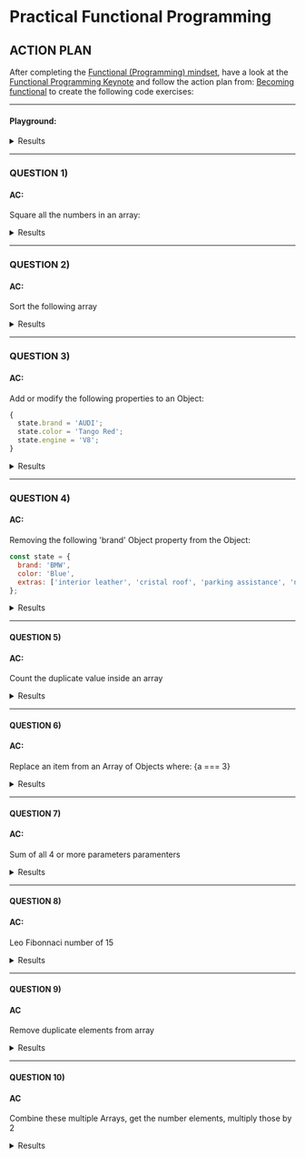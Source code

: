 # Practical Functional Programming

## ACTION PLAN
After completing the [Functional (Programming) mindset](https://github.com/leolanese/Becoming-Functional/blob/master/README.md), have a look at the [Functional Programming Keynote](https://github.com/leolanese/Functional-Programming-Keynotes) and follow the action plan from: [Becoming functional](https://github.com/leolanese/Becoming-Functional/blob/master/README.md) to create the following code exercises:

----

#### Playground:

<details><summary>Results</summary>
<p>

[JS playground: playcode.io](https://playcode.io/463480?tabs=test.js,preview,console)

<a href="https://playcode.io/463480?tabs=test.js,preview,console" target="_blank">JS playground: playcode.io</a>

</p>
</details>

----

### QUESTION 1)

#### AC:
Square all the numbers in an array: 

<details><summary>Results</summary>
<p>
   
```javascript
var arr = [0, 1, 2, 3, 4, 5, 6, 7, 8, 9];

arr.forEach(function(element, index, array){
    array[index] = element* element;
});
console.log(arr); // [0, 1, 4, 9, 16, 25, 36, 49, 64, 81]

```

[FP solution](https://github.com/leolanese/practical_functional_programming/blob/master/markdowns/1-Result.md)


</p>
</details>

----

### QUESTION 2)

#### AC:
Sort the following array

<details><summary>Results</summary>
<p>

```javascript
var arr = [0, 1, 5, 3, 4, 2, 9, 7, 8, 6];

var sortDesc = arr => {
    return arr.sort(
       (a, b) => b - a
    );
}; 

console.log(sortDesc(arr));  // [9, 8, 7, 6, 5, 4, 3, 2, 1, 0]
```

[FP solution](https://github.com/leolanese/practical_functional_programming/blob/master/markdowns/2-Result.md)

</p>
</details>

----

### QUESTION 3)

#### AC:
Add or modify the following properties to an Object:
  
```javascript
{ 
  state.brand = 'AUDI';
  state.color = 'Tango Red';
  state.engine = 'V8';
}
```

<details><summary>Results</summary>
<p>

```javascript
const state = {
  brand: 'BMW',
  color: 'Blue',
  extras: ['interior leather', 'cristal roof', 'parking assistance', 'navigation']
};

state.brand = 'AUDI';
state.color = 'Tango Red';
state.engine = 'V8';

console.log(state); 
```

[FP solution](https://github.com/leolanese/practical_functional_programming/blob/master/markdowns/3-Result.md)

</p>
</details>

----

### QUESTION 4)

#### AC:
Removing the following  'brand' Object property from the Object:

```javascript
const state = {
  brand: 'BMW',
  color: 'Blue',
  extras: ['interior leather', 'cristal roof', 'parking assistance', 'navigation'],
};
```

<details><summary>Results</summary>
<p>

```javascript
const state = {
  brand: 'BMW',
  color: 'Blue',
  extras: ['interior leather', 'cristal roof', 'parking assistance', 'navigation'],
};
delete state.brand; // true

console.log(state); 
```

[FP Solution](https://github.com/leolanese/practical_functional_programming/blob/master/markdowns/4-Result.md)

</p>
</details>

----

#### QUESTION 5)

#### AC:
Count the duplicate value inside an array

<details><summary>Results</summary>
<p>

```javascript
var inventory = ['popsicle', 'underwear', 'sauce', 'pens', 'potatoes', 'sauce', 'onion', 'onion', 'pens', 'potatoes', 'ukulele', 'tomahawk', 'underwear', 'popsicle', 'sauce', 'ukulele', 'onion', 'underwear', 'popsicle', 'potatoes', 'onion', 'pens', 'ukulele'];
var count = {};
  
function countItems() {
  inventory.forEach(function(i) { 
    count[i] = (count[i]||0) + 1; 
  });
  console.log(count);
}

countItems();  // { popsicle:3,underwear:3,sauce:3,pens:3,potatoes:3,onion:4,ukulele:3,tomahawk:1 }
```

[FP solution](https://github.com/leolanese/practical_functional_programming/blob/master/markdowns/5-Result.md)

</p>
</details>

----

#### QUESTION 6)

#### AC:
Replace an item from an Array of Objects where: {a === 3}

<details><summary>Results</summary>
<p>

```javascript
let arr = [ {'a':1,'b':2}, {'a':3,'b':4}, {'a':5,'b':6} ];

index = arr.findIndex(x => x.a === 3); // 1
beforeItems = arr.slice(0, index);
afterItems = arr.slice(index + 1);
newArr = [...beforeItems, {a:666, b:666} , ...afterItems];

console.log(newArr);
```

[FP solution](https://github.com/leolanese/practical_functional_programming/blob/master/markdowns/6-Result.md)

</p>
</details>

----

#### QUESTION 7)

#### AC:
Sum of all 4 or more parameters paramenters

<details><summary>Results</summary>
<p>

```javascript
function sum(){
  var sum = 0; 
  for(var i= 0; i<arguments.length; i++){
     sum += arguments[i];
  }
   return sum;
}; 

console.log(sum(1,2,3,4)); // 10
```

[FP solution](https://github.com/leolanese/practical_functional_programming/blob/master/markdowns/7-Result.md)

</p>
</details>

----

#### QUESTION 8)

#### AC:
Leo Fibonnaci number of 15

<details><summary>Results</summary>
<p>

```javascript
function fib(n) {
  if (n <= 1) {
    return n;
  } else {
    return fib(n - 1) + fib(n - 2);
  }
}

console.log( fib(15) ); // 610
```

[FP solution](https://github.com/leolanese/practical_functional_programming/blob/master/markdowns/8-Result.md)

</p>
</details>

----

#### QUESTION 9)

#### AC
Remove duplicate elements from array 

<details><summary>Results</summary>
<p>

```javascript
var names = ["Sam", "Carley", "Leo", "Tom", "Leo", "Leo"];

var uniqueArray = function(arrArg) {
  return arrArg.filter(function(elem, pos,arr) {
    return arr.indexOf(elem) == pos;
  });
};
console.log(uniqueArray(names)); // ["Sam", "Carley", "Leo", "Tom"]
```

[FP solution](https://github.com/leolanese/practical_functional_programming/blob/master/markdowns/9-Result.md)

</p>
</details>

----

#### QUESTION 10)

#### AC
Combine these multiple Arrays, get the number elements, multiply those by 2

<details><summary>Results</summary>
<p>

```javascript
var a = ["This", "is", 1, 2, 0];
var b = [true, NaN, -1, "javaScript", 3];

const combined = a.concat(b);

const comb = combined
  .filter(a => typeof(a) === 'number')
  .map(x => x * 2); // [2, 4, 0, NaN, -2, 6];

console.log(comb)
```

[FP solution](https://github.com/leolanese/practical_functional_programming/blob/master/markdowns/10-Result.md)

</p>
</details>


